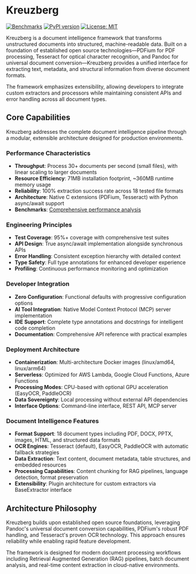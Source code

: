 # Kreuzberg

[![Benchmarks](https://img.shields.io/badge/benchmarks-fastest%20CPU-orange)](https://benchmarks.kreuzberg.dev/)
[![PyPI version](https://badge.fury.io/py/kreuzberg.svg)](https://badge.fury.io/py/kreuzberg)
[![License: MIT](https://img.shields.io/badge/License-MIT-yellow.svg)](https://opensource.org/licenses/MIT)

Kreuzberg is a document intelligence framework that transforms unstructured documents into structured, machine-readable data. Built on a foundation of established open source technologies—PDFium for PDF processing, Tesseract for optical character recognition, and Pandoc for universal document conversion—Kreuzberg provides a unified interface for extracting text, metadata, and structural information from diverse document formats.

The framework emphasizes extensibility, allowing developers to integrate custom extractors and processors while maintaining consistent APIs and error handling across all document types.

## Core Capabilities

Kreuzberg addresses the complete document intelligence pipeline through a modular, extensible architecture designed for production environments.

### Performance Characteristics

- **Throughput**: Process 30+ documents per second (small files), with linear scaling to larger documents
- **Resource Efficiency**: 71MB installation footprint, ~360MB runtime memory usage
- **Reliability**: 100% extraction success rate across 18 tested file formats
- **Architecture**: Native C extensions (PDFium, Tesseract) with Python async/await support
- **Benchmarks**: [Comprehensive performance analysis](https://benchmarks.kreuzberg.dev/)

### Engineering Principles

- **Test Coverage**: 95%+ coverage with comprehensive test suites
- **API Design**: True async/await implementation alongside synchronous APIs
- **Error Handling**: Consistent exception hierarchy with detailed context
- **Type Safety**: Full type annotations for enhanced developer experience
- **Profiling**: Continuous performance monitoring and optimization

### Developer Integration

- **Zero Configuration**: Functional defaults with progressive configuration options
- **AI Tool Integration**: Native Model Context Protocol (MCP) server implementation
- **IDE Support**: Complete type annotations and docstrings for intelligent code completion
- **Documentation**: Comprehensive API reference with practical examples

### Deployment Architecture

- **Containerization**: Multi-architecture Docker images (linux/amd64, linux/arm64)
- **Serverless**: Optimized for AWS Lambda, Google Cloud Functions, Azure Functions
- **Processing Modes**: CPU-based with optional GPU acceleration (EasyOCR, PaddleOCR)
- **Data Sovereignty**: Local processing without external API dependencies
- **Interface Options**: Command-line interface, REST API, MCP server

### Document Intelligence Features

- **Format Support**: 18 document types including PDF, DOCX, PPTX, images, HTML, and structured data formats
- **OCR Engines**: Tesseract (default), EasyOCR, PaddleOCR with automatic fallback strategies
- **Data Extraction**: Text content, document metadata, table structures, and embedded resources
- **Processing Capabilities**: Content chunking for RAG pipelines, language detection, format preservation
- **Extensibility**: Plugin architecture for custom extractors via BaseExtractor interface

## Architecture Philosophy

Kreuzberg builds upon established open source foundations, leveraging Pandoc's universal document conversion capabilities, PDFium's robust PDF handling, and Tesseract's proven OCR technology. This approach ensures reliability while enabling rapid feature development.

The framework is designed for modern document processing workflows including Retrieval Augmented Generation (RAG) pipelines, batch document analysis, and real-time content extraction in cloud-native environments.

